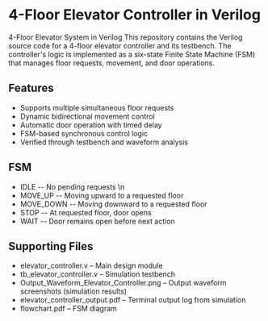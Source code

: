 # 4-Floor Elevator Controller in Verilog

4-Floor Elevator System in Verilog
This repository contains the Verilog source code for a 4-floor elevator controller and its testbench. The controller's logic is implemented as a six-state Finite State Machine (FSM) that manages floor requests, movement, and door operations.

## Features

- Supports multiple simultaneous floor requests
- Dynamic bidirectional movement control
- Automatic door operation with timed delay
- FSM-based synchronous control logic
- Verified through testbench and waveform analysis

## FSM
  
- IDLE	-- No pending requests \n
- MOVE_UP -- Moving upward to a requested floor
- MOVE_DOWN	 -- Moving downward to a requested floor
- STOP -- At requested floor, door opens
- WAIT -- Door remains open before next action

## Supporting Files
- elevator_controller.v – Main design module
- tb_elevator_controller.v – Simulation testbench
- Output_Waveform_Elevator_Controller.png – Output waveform screenshots (simulation results)
- elevator_controller_output.pdf – Terminal output log from simulation
- flowchart.pdf – FSM diagram
